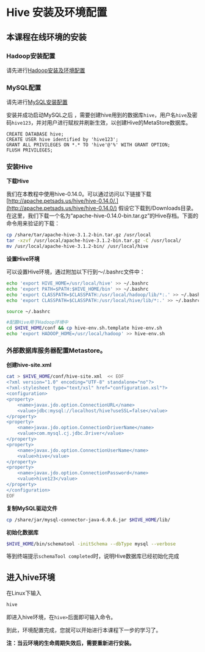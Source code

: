 # Hive 安装及环境配置

## 本课程在线环境的安装

### Hadoop安装配置

请先进行[Hadoop安装及环境配置](/hadoop/setup.html)

### MySQL配置
请先进行[MySQL安装配置](/mysql/setup.html)

安装并成功启动MySQL之后 ，需要创建hive用到的数据库`hive`，用户名`hive`及密码`hive123`，并对用户进行赋权并刷新生效，以创建Hive的MetaStore数据库。

```mysql
CREATE DATABASE hive;
CREATE USER hive identified by 'hive123';
GRANT ALL PRIVILEGES ON *.* TO 'hive'@'%' WITH GRANT OPTION;
FLUSH PRIVILEGES;
```

### 安装Hive

**下载Hive**

我们在本教程中使用hive-0.14.0。可以通过访问以下链接下载 [http://apache.petsads.us/hive/hive-0.14.0/.](http://apache.petsads.us/hive/hive-0.14.0/) 假设它下载到/Downloads目录。在这里，我们下载一个名为“apache-hive-0.14.0-bin.tar.gz”的Hive存档。下面的命令用来验证的下载：

```bash
cp /share/tar/apache-hive-3.1.2-bin.tar.gz /usr/local
tar -xzvf /usr/local/apache-hive-3.1.2-bin.tar.gz -C /usr/local/
mv /usr/local/apache-hive-3.1.2-bin/ /usr/local/hive
```

**设置Hive环境**

可以设置Hive环境，通过附加以下行到〜/.bashrc文件中：

```bash
echo 'export HIVE_HOME=/usr/local/hive' >> ~/.bashrc
echo 'export PATH=$PATH:$HIVE_HOME/bin' >> ~/.bashrc
echo 'export CLASSPATH=$CLASSPATH:/usr/local/hadoop/lib/*:.' >> ~/.bashrc
echo 'export CLASSPATH=$CLASSPATH:/usr/local/hive/lib/*:.' >> ~/.bashrc

source ~/.bashrc

#配置Hive用于Hadoop环境中
cd $HIVE_HOME/conf && cp hive-env.sh.template hive-env.sh
echo 'export HADOOP_HOME=/usr/local/hadoop' >> hive-env.sh
```

### 外部数据库服务器配置Metastore。

**创建hive-site.xml**

```bash
cat > $HIVE_HOME/conf/hive-site.xml  << EOF
<?xml version="1.0" encoding="UTF-8" standalone="no"?>
<?xml-stylesheet type="text/xsl" href="configuration.xsl"?>
<configuration>
<property>
    <name>javax.jdo.option.ConnectionURL</name>
    <value>jdbc:mysql://localhost/hive?useSSL=false</value>
</property>
<property>
    <name>javax.jdo.option.ConnectionDriverName</name>
    <value>com.mysql.cj.jdbc.Driver</value>
</property>
<property>
    <name>javax.jdo.option.ConnectionUserName</name>
    <value>hive</value>
</property>
<property>
    <name>javax.jdo.option.ConnectionPassword</name>
    <value>hive123</value>
</property>
</configuration>
EOF
```

**复制MySQL驱动文件**

```bash
cp /share/jar/mysql-connector-java-6.0.6.jar $HIVE_HOME/lib/
```

**初始化数据库**

```bash
$HIVE_HOME/bin/schematool -initSchema --dbType mysql --verbose
```

等到终端提示`schemaTool completed`时，说明Hive数据库已经初始化完成

## 进入hive环境

在Linux下输入

```bash
hive
```

即进入hive环境，在`hive>`后面即可输入命令。

到此，环境配置完成，您就可以开始进行本课程下一步的学习了。

**注：当云环境的生命周期失效后，需要重新进行安装。**